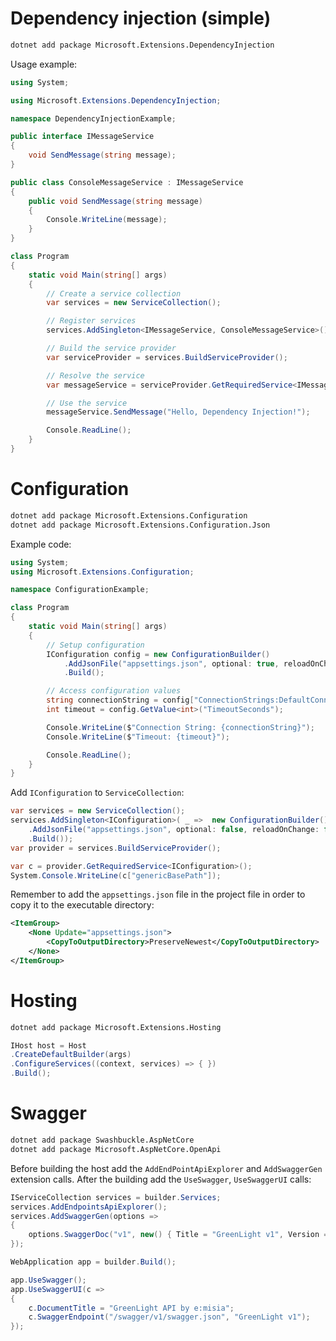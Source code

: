 # Dependency injection (simple)

```sh
dotnet add package Microsoft.Extensions.DependencyInjection
```
Usage example:

```cs
using System;

using Microsoft.Extensions.DependencyInjection;

namespace DependencyInjectionExample;

public interface IMessageService
{
    void SendMessage(string message);
}

public class ConsoleMessageService : IMessageService
{
    public void SendMessage(string message)
    {
        Console.WriteLine(message);
    }
}

class Program
{
    static void Main(string[] args)
    {
        // Create a service collection
        var services = new ServiceCollection();

        // Register services
        services.AddSingleton<IMessageService, ConsoleMessageService>();

        // Build the service provider
        var serviceProvider = services.BuildServiceProvider();

        // Resolve the service
        var messageService = serviceProvider.GetRequiredService<IMessageService>();

        // Use the service
        messageService.SendMessage("Hello, Dependency Injection!");

        Console.ReadLine();
    }
}

```

# Configuration

```sh
dotnet add package Microsoft.Extensions.Configuration
dotnet add package Microsoft.Extensions.Configuration.Json
```

Example code:
```cs
using System;
using Microsoft.Extensions.Configuration;

namespace ConfigurationExample;

class Program
{
    static void Main(string[] args)
    {
        // Setup configuration
        IConfiguration config = new ConfigurationBuilder()
            .AddJsonFile("appsettings.json", optional: true, reloadOnChange: true)
            .Build();

        // Access configuration values
        string connectionString = config["ConnectionStrings:DefaultConnection"];
        int timeout = config.GetValue<int>("TimeoutSeconds");

        Console.WriteLine($"Connection String: {connectionString}");
        Console.WriteLine($"Timeout: {timeout}");

        Console.ReadLine();
    }
}

```

Add `IConfiguration` to `ServiceCollection`:
```cs
var services = new ServiceCollection();
services.AddSingleton<IConfiguration>( _ =>  new ConfigurationBuilder()
    .AddJsonFile("appsettings.json", optional: false, reloadOnChange: false)
    .Build());
var provider = services.BuildServiceProvider();

var c = provider.GetRequiredService<IConfiguration>();
System.Console.WriteLine(c["genericBasePath"]);
```
Remember to add the `appsettings.json` file in the project file in order to copy it to the executable directory:
```xml
<ItemGroup>
	<None Update="appsettings.json">
		<CopyToOutputDirectory>PreserveNewest</CopyToOutputDirectory>
	</None>
</ItemGroup>
```


# Hosting

```sh
dotnet add package Microsoft.Extensions.Hosting
```

```cs
IHost host = Host
.CreateDefaultBuilder(args)
.ConfigureServices((context, services) => { })
.Build();
```

# Swagger

```sh
dotnet add package Swashbuckle.AspNetCore
dotnet add package Microsoft.AspNetCore.OpenApi
```



Before building the host add the `AddEndPointApiExplorer` and `AddSwaggerGen` extension calls. After the building add the `UseSwagger`, `UseSwaggerUI` calls:

```cs
IServiceCollection services = builder.Services;
services.AddEndpointsApiExplorer();
services.AddSwaggerGen(options =>
{
    options.SwaggerDoc("v1", new() { Title = "GreenLight v1", Version = "v1" });
});

WebApplication app = builder.Build();

app.UseSwagger();
app.UseSwaggerUI(c =>
{
    c.DocumentTitle = "GreenLight API by e:misia";
    c.SwaggerEndpoint("/swagger/v1/swagger.json", "GreenLight v1");
});
```
